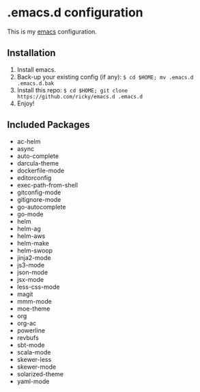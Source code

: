 # .emacs.d configuration

This is my [emacs](https://www.gnu.org/software/emacs/) configuration.

## Installation

1. Install emacs.
2. Back-up your existing config (if any): `$ cd $HOME; mv .emacs.d .emacs.d.bak`
3. Install this repo: `$ cd $HOME; git clone https://github.com/ricky/emacs.d .emacs.d`
4. Enjoy!

## Included Packages

* ac-helm
* async
* auto-complete
* darcula-theme
* dockerfile-mode
* editorconfig
* exec-path-from-shell
* gitconfig-mode
* gitignore-mode
* go-autocomplete
* go-mode
* helm
* helm-ag
* helm-aws
* helm-make
* helm-swoop
* jinja2-mode
* js3-mode
* json-mode
* jsx-mode
* less-css-mode
* magit
* mmm-mode
* moe-theme
* org
* org-ac
* powerline
* revbufs
* sbt-mode
* scala-mode
* skewer-less
* skewer-mode
* solarized-theme
* yaml-mode
